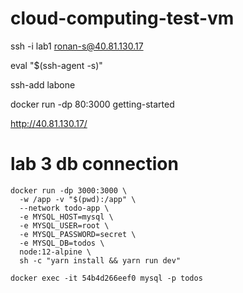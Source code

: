 # cloud-computing-test-vm

ssh -i lab1 ronan-s@40.81.130.17

eval "$(ssh-agent -s)"

ssh-add labone

docker run -dp 80:3000 getting-started

http://40.81.130.17/

# lab 3 db connection
```
docker run -dp 3000:3000 \
  -w /app -v "$(pwd):/app" \
  --network todo-app \
  -e MYSQL_HOST=mysql \
  -e MYSQL_USER=root \
  -e MYSQL_PASSWORD=secret \
  -e MYSQL_DB=todos \
  node:12-alpine \
  sh -c "yarn install && yarn run dev"
 
docker exec -it 54b4d266eef0 mysql -p todos
```
